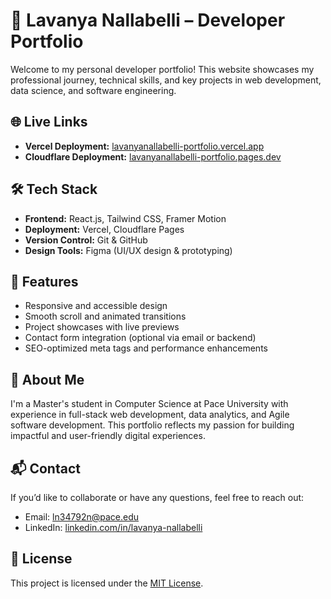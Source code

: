 # 💼 Lavanya Nallabelli – Developer Portfolio

Welcome to my personal developer portfolio! This website showcases my professional journey, technical skills, and key projects in web development, data science, and software engineering.

## 🌐 Live Links

- **Vercel Deployment:** [lavanyanallabelli-portfolio.vercel.app](https://lavanyanallabelli-portfolio-a19bru0xm.vercel.app/)
- **Cloudflare Deployment:** [lavanyanallabelli-portfolio.pages.dev](https://0a5f8910.lavanyanallabelli-portfolio.pages.dev/)


## 🛠️ Tech Stack

- **Frontend:** React.js, Tailwind CSS, Framer Motion
- **Deployment:** Vercel, Cloudflare Pages
- **Version Control:** Git & GitHub
- **Design Tools:** Figma (UI/UX design & prototyping)

## 🚀 Features

- Responsive and accessible design
- Smooth scroll and animated transitions
- Project showcases with live previews
- Contact form integration (optional via email or backend)
- SEO-optimized meta tags and performance enhancements

## 🧠 About Me

I'm a Master's student in Computer Science at Pace University with experience in full-stack web development, data analytics, and Agile software development. This portfolio reflects my passion for building impactful and user-friendly digital experiences.

## 📬 Contact

If you’d like to collaborate or have any questions, feel free to reach out:

- Email: ln34792n@pace.edu  
- LinkedIn: [linkedin.com/in/lavanya-nallabelli](https://www.linkedin.com/in/lavanya-nallabelli/)

## 📜 License

This project is licensed under the [MIT License](https://opensource.org/licenses/MIT).



